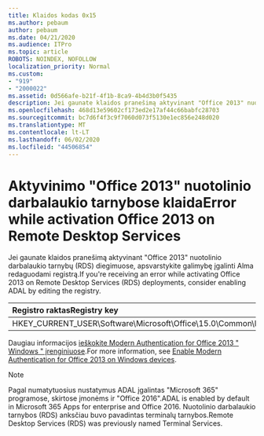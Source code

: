 ```yaml
---
title: Klaidos kodas 0x15
ms.author: pebaum
author: pebaum
ms.date: 04/21/2020
ms.audience: ITPro
ms.topic: article
ROBOTS: NOINDEX, NOFOLLOW
localization_priority: Normal
ms.custom:
- "919"
- "2000022"
ms.assetid: 0d566afe-b21f-4f1b-8ca9-4b4d3b0f5435
description: Jei gaunate klaidos pranešimą aktyvinant "Office 2013" nuotolinio darbalaukio tarnybų (RDS) diegimuose, apsvarstykite galimybę įgalinti Alma redaguodami registrą.
ms.openlocfilehash: 468d13e59602cf173ed2e17af44c66babfc28703
ms.sourcegitcommit: bc7d6f4f3c9f7060d073f5130e1ec856e248d020
ms.translationtype: MT
ms.contentlocale: lt-LT
ms.lasthandoff: 06/02/2020
ms.locfileid: "44506854"
---
```

# <a name="error-while-activation-office-2013-on-remote-desktop-services"></a><span data-ttu-id="964f4-103">Aktyvinimo "Office 2013" nuotolinio darbalaukio tarnybose klaida</span><span class="sxs-lookup"><span data-stu-id="964f4-103">Error while activation Office 2013 on Remote Desktop Services</span></span>

<span data-ttu-id="964f4-104">Jei gaunate klaidos pranešimą aktyvinant "Office 2013" nuotolinio darbalaukio tarnybų (RDS) diegimuose, apsvarstykite galimybę įgalinti Alma redaguodami registrą.</span><span class="sxs-lookup"><span data-stu-id="964f4-104">If you're receiving an error while activating Office 2013 on Remote Desktop Services (RDS) deployments, consider enabling ADAL by editing the registry.</span></span>
  
|<span data-ttu-id="964f4-105">**Registro raktas**</span><span class="sxs-lookup"><span data-stu-id="964f4-105">**Registry key**</span></span>|<span data-ttu-id="964f4-106">**Tipas**</span><span class="sxs-lookup"><span data-stu-id="964f4-106">**Type**</span></span>|<span data-ttu-id="964f4-107">**Vertė**</span><span class="sxs-lookup"><span data-stu-id="964f4-107">**Value**</span></span>|
|:-----|:-----|:-----|
|<span data-ttu-id="964f4-108">HKEY_CURRENT_USER\Software\Microsoft\Office\15.0\Common\Identity\EnableADAL</span><span class="sxs-lookup"><span data-stu-id="964f4-108">HKEY_CURRENT_USER\Software\Microsoft\Office\15.0\Common\Identity\EnableADAL</span></span>  <br/> |<span data-ttu-id="964f4-109">Reg_dword</span><span class="sxs-lookup"><span data-stu-id="964f4-109">REG_DWORD</span></span>  <br/> |<span data-ttu-id="964f4-110">1</span><span class="sxs-lookup"><span data-stu-id="964f4-110">1</span></span>  <br/> |

<span data-ttu-id="964f4-111">Daugiau informacijos [ieškokite Modern Authentication for Office 2013 " Windows " įrenginiuose](https://docs.microsoft.com/microsoft-365/admin/security-and-compliance/enable-modern-authentication).</span><span class="sxs-lookup"><span data-stu-id="964f4-111">For more information, see [Enable Modern Authentication for Office 2013 on Windows devices](https://docs.microsoft.com/microsoft-365/admin/security-and-compliance/enable-modern-authentication).</span></span>
  
> [!NOTE]
>  <span data-ttu-id="964f4-112">Pagal numatytuosius nustatymus ADAL įgalintas "Microsoft 365" programose, skirtose įmonėms ir "Office 2016".</span><span class="sxs-lookup"><span data-stu-id="964f4-112">ADAL is enabled by default in Microsoft 365 Apps for enterprise and Office 2016.</span></span> <span data-ttu-id="964f4-113">Nuotolinio darbalaukio tarnybos (RDS) anksčiau buvo pavadintas terminalų tarnybos.</span><span class="sxs-lookup"><span data-stu-id="964f4-113">Remote Desktop Services (RDS) was previously named Terminal Services.</span></span>
  